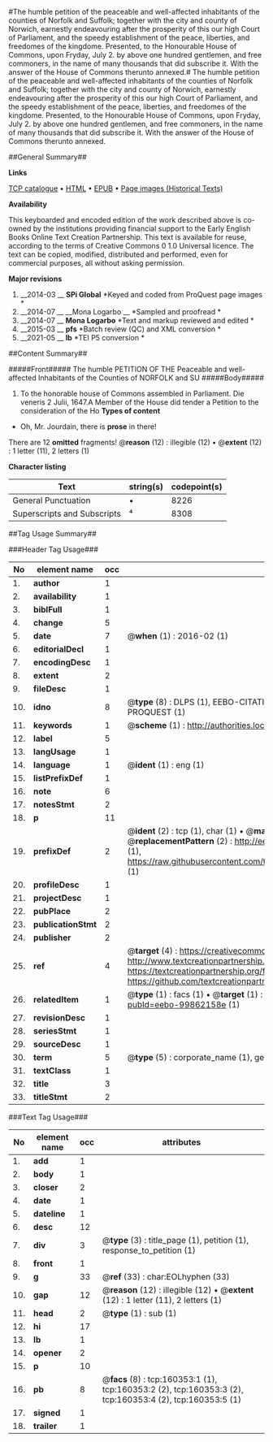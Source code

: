 #The humble petition of the peaceable and well-affected inhabitants of the counties of Norfolk and Suffolk; together with the city and county of Norwich, earnestly endeavouring after the prosperity of this our high Court of Parliament, and the speedy establishment of the peace, liberties, and freedomes of the kingdome. Presented, to the Honourable House of Commons, upon Fryday, July 2. by above one hundred gentlemen, and free commoners, in the name of many thousands that did subscribe it. With the answer of the House of Commons therunto annexed.#
The humble petition of the peaceable and well-affected inhabitants of the counties of Norfolk and Suffolk; together with the city and county of Norwich, earnestly endeavouring after the prosperity of this our high Court of Parliament, and the speedy establishment of the peace, liberties, and freedomes of the kingdome. Presented, to the Honourable House of Commons, upon Fryday, July 2. by above one hundred gentlemen, and free commoners, in the name of many thousands that did subscribe it. With the answer of the House of Commons therunto annexed.

##General Summary##

**Links**

[TCP catalogue](http://www.ota.ox.ac.uk/tcp/)  • 
[HTML](http://tei.it.ox.ac.uk/tcp/Texts-HTML/free/A86/A86834.html)  • 
[EPUB](http://tei.it.ox.ac.uk/tcp/Texts-EPUB/free/A86/A86834.epub) • 
[Page images (Historical Texts)](https://historicaltexts.jisc.ac.uk/eebo-99862158e)

**Availability**

This keyboarded and encoded edition of the work described above is co-owned by the
    institutions providing financial support to the Early English Books Online Text Creation
    Partnership. This text is available for reuse, according to the terms of  Creative Commons 0 1.0 Universal
    licence. The text can be copied, modified, distributed and performed, even for commercial
    purposes, all without asking permission.

**Major revisions**

1. __2014-03 __ __SPi Global__ *Keyed and coded from ProQuest page images *
1. __2014-07 __ __Mona Logarbo __ *Sampled and proofread *
1. __2014-07 __ __Mona Logarbo__ *Text and markup reviewed and edited *
1. __2015-03 __ __pfs__ *Batch review (QC) and XML conversion *
1. __2021-05 __ __lb__ *TEI P5 conversion *

##Content Summary##

#####Front#####
The humble PETITION OF THE Peaceable and well-affected Inhabitants of the Counties of NORFOLK and SU
#####Body#####

1. To the honorable house of Commons assembled in Parliament.
Die veneris 2 Julii, 1647.A Member of the House did tender a Petition to the consideration of the Ho
**Types of content**

  * Oh, Mr. Jourdain, there is **prose** in there!

There are 12 **omitted** fragments! 
 @__reason__ (12) : illegible (12)  •  @__extent__ (12) : 1 letter (11), 2 letters (1)

**Character listing**


|Text|string(s)|codepoint(s)|
|---|---|---|
|General Punctuation|•|8226|
|Superscripts             and Subscripts|⁴|8308|

##Tag Usage Summary##

###Header Tag Usage###

|No|element name|occ|attributes|
|---|---|---|---|
|1.|__author__|1||
|2.|__availability__|1||
|3.|__biblFull__|1||
|4.|__change__|5||
|5.|__date__|7| @__when__ (1) : 2016-02 (1)|
|6.|__editorialDecl__|1||
|7.|__encodingDesc__|1||
|8.|__extent__|2||
|9.|__fileDesc__|1||
|10.|__idno__|8| @__type__ (8) : DLPS (1), EEBO-CITATION (1), VID (1), EEBO-PROQUEST (1), STC (3), PROQUEST (1)|
|11.|__keywords__|1| @__scheme__ (1) : http://authorities.loc.gov/ (1)|
|12.|__label__|5||
|13.|__langUsage__|1||
|14.|__language__|1| @__ident__ (1) : eng (1)|
|15.|__listPrefixDef__|1||
|16.|__note__|6||
|17.|__notesStmt__|2||
|18.|__p__|11||
|19.|__prefixDef__|2| @__ident__ (2) : tcp (1), char (1)  •  @__matchPattern__ (2) : ([0-9\-]+):([0-9IVX]+) (1), (.+) (1)  •  @__replacementPattern__ (2) : http://eebo.chadwyck.com/downloadtiff?vid=$1&page=$2 (1), https://raw.githubusercontent.com/textcreationpartnership/Texts/master/tcpchars.xml#$1 (1)|
|20.|__profileDesc__|1||
|21.|__projectDesc__|1||
|22.|__pubPlace__|2||
|23.|__publicationStmt__|2||
|24.|__publisher__|2||
|25.|__ref__|4| @__target__ (4) : https://creativecommons.org/publicdomain/zero/1.0/ (1), http://www.textcreationpartnership.org/docs/. (1), https://textcreationpartnership.org/faq/#faq05 (1), https://github.com/textcreationpartnership (1)|
|26.|__relatedItem__|1| @__type__ (1) : facs (1)  •  @__target__ (1) : https://data.historicaltexts.jisc.ac.uk/view?pubId=eebo-99862158e (1)|
|27.|__revisionDesc__|1||
|28.|__seriesStmt__|1||
|29.|__sourceDesc__|1||
|30.|__term__|5| @__type__ (5) : corporate_name (1), geographic_name (4)|
|31.|__textClass__|1||
|32.|__title__|3||
|33.|__titleStmt__|2||


###Text Tag Usage###

|No|element name|occ|attributes|
|---|---|---|---|
|1.|__add__|1||
|2.|__body__|1||
|3.|__closer__|2||
|4.|__date__|1||
|5.|__dateline__|1||
|6.|__desc__|12||
|7.|__div__|3| @__type__ (3) : title_page (1), petition (1), response_to_petition (1)|
|8.|__front__|1||
|9.|__g__|33| @__ref__ (33) : char:EOLhyphen (33)|
|10.|__gap__|12| @__reason__ (12) : illegible (12)  •  @__extent__ (12) : 1 letter (11), 2 letters (1)|
|11.|__head__|2| @__type__ (1) : sub (1)|
|12.|__hi__|17||
|13.|__lb__|1||
|14.|__opener__|2||
|15.|__p__|10||
|16.|__pb__|8| @__facs__ (8) : tcp:160353:1 (1), tcp:160353:2 (2), tcp:160353:3 (2), tcp:160353:4 (2), tcp:160353:5 (1)|
|17.|__signed__|1||
|18.|__trailer__|1||

